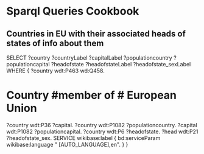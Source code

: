 # Sparql Queries Cookbook

## Countries in EU with their associated heads of states of info about them
SELECT ?country ?countryLabel ?capitalLabel ?populationcountry ?populationcapital ?headofstate ?headofstateLabel ?headofstate_sexLabel
WHERE 
{
  ?country wdt:P463 wd:Q458.
  # Country #member of # European Union
  ?country wdt:P36 ?capital.
  ?country wdt:P1082 ?populationcountry.
  ?capital wdt:P1082 ?populationcapital.
  ?country wdt:P6 ?headofstate.
  ?head wdt:P21 ?headofstate_sex.
  SERVICE wikibase:label { bd:serviceParam wikibase:language "   [AUTO_LANGUAGE],en". }
}

